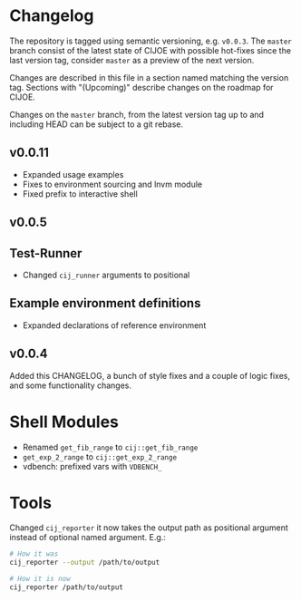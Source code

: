 # Changelog

The repository is tagged using semantic versioning, e.g. `v0.0.3`. The `master`
branch consist of the latest state of CIJOE with possible hot-fixes since
the last version tag, consider `master` as a preview of the next version.

Changes are described in this file in a section named matching the version tag.
Sections with "(Upcoming)" describe changes on the roadmap for CIJOE.

Changes on the `master` branch, from the latest version tag up to and including
HEAD can be subject to a git rebase.

## v0.0.11

* Expanded usage examples
* Fixes to environment sourcing and lnvm module
* Fixed prefix to interactive shell

## v0.0.5

## Test-Runner

* Changed `cij_runner` arguments to positional

## Example environment definitions

* Expanded declarations of reference environment

## v0.0.4

Added this CHANGELOG, a bunch of style fixes and a couple of logic fixes, and
some functionality changes.

# Shell Modules

* Renamed `get_fib_range` to `cij::get_fib_range`
* `get_exp_2_range` to `cij::get_exp_2_range`
* vdbench: prefixed vars with `VDBENCH_`

# Tools

Changed `cij_reporter` it now takes the output path as positional argument
instead of optional named argument. E.g.:

```bash
# How it was
cij_reporter --output /path/to/output

# How it is now
cij_reporter /path/to/output
```
